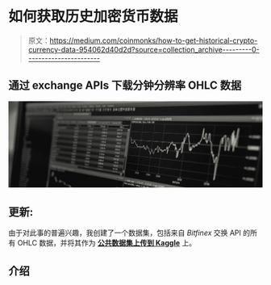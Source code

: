 # 如何获取历史加密货币数据

> 原文：<https://medium.com/coinmonks/how-to-get-historical-crypto-currency-data-954062d40d2d?source=collection_archive---------0----------------------->

## 通过 exchange APIs 下载分钟分辨率 OHLC 数据

![](img/03dd7c8ba3e65c3338f9aacc64f1e99b.png)

## 更新:

由于对此事的普遍兴趣，我创建了一个数据集，包括来自 *Bitfinex* 交换 API 的所有 OHLC 数据，并将其作为 [**公共数据集上传到 Kaggle**](https://www.kaggle.com/tencars/392-crypto-currency-pairs-at-minute-resolution) 上。

## 介绍